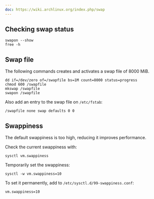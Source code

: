 ```yaml
---
doc: https://wiki.archlinux.org/index.php/swap
---
```


## Checking swap status

```shell
swapon --show
free -h
```

## Swap file

The following commands creates and activates a swap file of 8000 MiB.

```shell
dd if=/dev/zero of=/swapfile bs=1M count=8000 status=progress
chmod 600 /swapfile
mkswap /swapfile
swapon /swapfile
```

Also add an entry to the swap file on `/etc/fstab`:

```
/swapfile none swap defaults 0 0
```

## Swappiness

The default swappiness is too high,
reducing it improves performance.

Check the current swappiness with:

```shell
sysctl vm.swappiness
```

Temporarily set the swappiness:

```shell
sysctl -w vm.swappiness=10
```

To set it permanently, add to `/etc/sysctl.d/99-swappiness.conf`:

```
vm.swappiness=10
```
